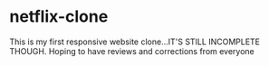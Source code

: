 # netflix-clone
This is my first responsive website clone...IT'S STILL INCOMPLETE THOUGH. Hoping to have reviews and corrections from everyone
